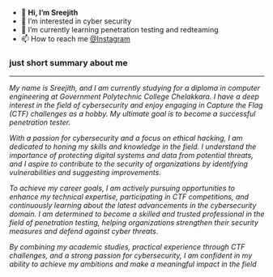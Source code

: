 - 👋 **Hi, I’m Sreejith**
- 👀 I’m interested in cyber security
- 🌱 I’m currently learning penetration testing and redteaming 
- 📫 How to reach me 	[@Instagram](https://www.instagram.com/thesreejithc/)



### just short summary about me
----------------
*My name is Sreejith, and I am currently studying for a diploma in computer engineering at Government Polytechnic College Chelakkara. I have a deep interest in the field of cybersecurity and enjoy engaging in Capture the Flag (CTF) challenges as a hobby. My ultimate goal is to become a successful penetration tester.*

*With a passion for cybersecurity and a focus on ethical hacking, I am dedicated to honing my skills and knowledge in the field. I understand the importance of protecting digital systems and data from potential threats, and I aspire to contribute to the security of organizations by identifying vulnerabilities and suggesting improvements.*

*To achieve my career goals, I am actively pursuing opportunities to enhance my technical expertise, participating in CTF competitions, and continuously learning about the latest advancements in the cybersecurity domain. I am determined to become a skilled and trusted professional in the field of penetration testing, helping organizations strengthen their security measures and defend against cyber threats.*

*By combining my academic studies, practical experience through CTF challenges, and a strong passion for cybersecurity, I am confident in my ability to achieve my ambitions and make a meaningful impact in the field*




<!---
itsmesreejith/itsmesreejith is a ✨ special ✨ repository because its `README.md` (this file) appears on your GitHub profile.
You can click the Preview link to take a look at your changes.
--->
